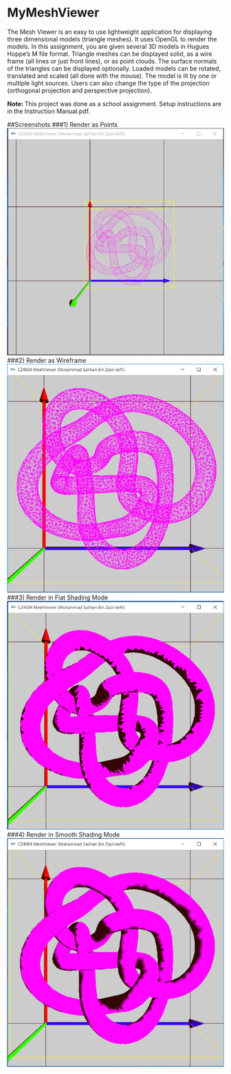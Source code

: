 # MyMeshViewer
The Mesh Viewer is an easy to use lightweight application for displaying three dimensional models (triangle meshes). It uses OpenGL to render the models. In this assignment, you are given several 3D models in Hugues Hoppe’s M file format. Triangle meshes can be displayed solid, as a wire frame (all lines or just front lines), or as point clouds. The surface normals of the triangles can be displayed optionally. Loaded models can be rotated, translated and scaled (all done with the mouse). The model is lit by one or multiple light sources. Users can also change the type of the projection (orthogonal projection and perspective projection).

<b>Note: </b>This project was done as a school assignment. Setup instructions are in the Instruction Manual.pdf. 

##Screenshots
###1) Render as Points
![alt tag](https://github.com/Salihan04/MyMeshViewer/blob/master/Screenshots/ModelPoint.PNG)
###2) Render as Wireframe
![alt tag](https://github.com/Salihan04/MyMeshViewer/blob/master/Screenshots/ModelWireframe.PNG)
###3) Render in Flat Shading Mode
![alt tag](https://github.com/Salihan04/MyMeshViewer/blob/master/Screenshots/ModelFlat.PNG)
###4) Render in Smooth Shading Mode
![alt tag](https://github.com/Salihan04/MyMeshViewer/blob/master/Screenshots/ModelSmooth.PNG)
